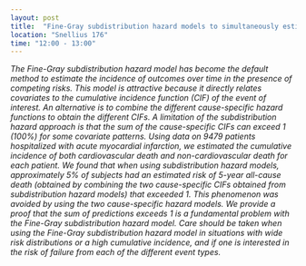 ```yaml
---
layout: post
title:  "Fine-Gray subdistribution hazard models to simultaneously estimate the absolute risk of different event types: Cumulative total failure probability may exceed 1 (Hein Putter)"
location: "Snellius 176"
time: "12:00 - 13:00"
---
```


<em>
The Fine-Gray subdistribution hazard model has become the default method
to estimate the incidence of outcomes over time in the presence of competing
risks. This model is attractive because it directly relates covariates to the
cumulative incidence function (CIF) of the event of interest. An alternative is
to combine the different cause-specific hazard functions to obtain the different
CIFs. A limitation of the subdistribution hazard approach is that the sum of the
cause-specific CIFs can exceed 1 (100%) for some covariate patterns. Using data
on 9479 patients hospitalized with acute myocardial infarction, we estimated
the cumulative incidence of both cardiovascular death and non-cardiovascular
death for each patient. We found that when using subdistribution hazard models,
approximately 5% of subjects had an estimated risk of 5-year all-cause death
(obtained by combining the two cause-specific CIFs obtained from subdistribution
hazard models) that exceeded 1. This phenomenon was avoided by using
the two cause-specific hazard models. We provide a proof that the sum of predictions
exceeds 1 is a fundamental problem with the Fine-Gray subdistribution
hazard model. Care should be taken when using the Fine-Gray subdistribution hazard
model in situations with wide risk distributions or a high cumulative incidence,
and if one is interested in the risk of failure from each of the different event
types.
</em>
